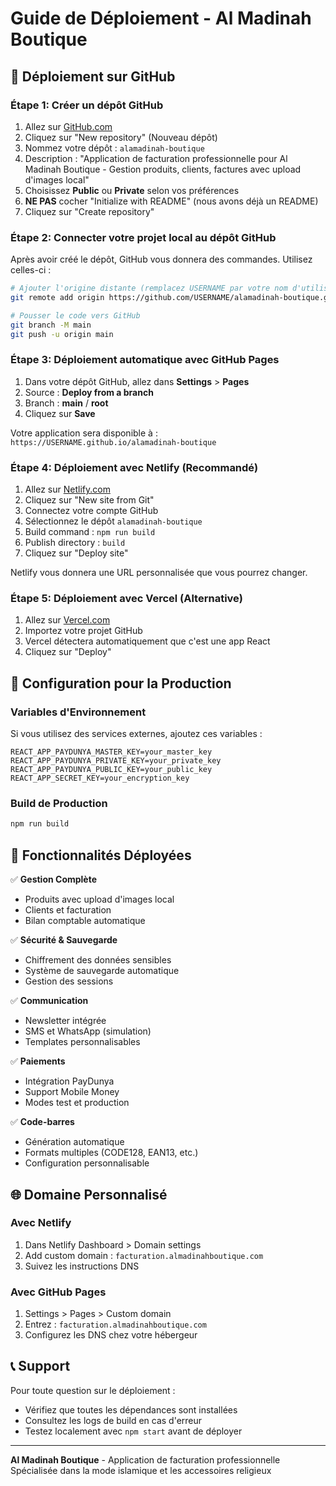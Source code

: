 # Guide de Déploiement - Al Madinah Boutique

## 🚀 Déploiement sur GitHub

### Étape 1: Créer un dépôt GitHub

1. Allez sur [GitHub.com](https://github.com)
2. Cliquez sur "New repository" (Nouveau dépôt)
3. Nommez votre dépôt : `alamadinah-boutique`
4. Description : "Application de facturation professionnelle pour Al Madinah Boutique - Gestion produits, clients, factures avec upload d'images local"
5. Choisissez **Public** ou **Private** selon vos préférences
6. **NE PAS** cocher "Initialize with README" (nous avons déjà un README)
7. Cliquez sur "Create repository"

### Étape 2: Connecter votre projet local au dépôt GitHub

Après avoir créé le dépôt, GitHub vous donnera des commandes. Utilisez celles-ci :

```bash
# Ajouter l'origine distante (remplacez USERNAME par votre nom d'utilisateur GitHub)
git remote add origin https://github.com/USERNAME/alamadinah-boutique.git

# Pousser le code vers GitHub
git branch -M main
git push -u origin main
```

### Étape 3: Déploiement automatique avec GitHub Pages

1. Dans votre dépôt GitHub, allez dans **Settings** > **Pages**
2. Source : **Deploy from a branch**
3. Branch : **main** / **root**
4. Cliquez sur **Save**

Votre application sera disponible à : `https://USERNAME.github.io/alamadinah-boutique`

### Étape 4: Déploiement avec Netlify (Recommandé)

1. Allez sur [Netlify.com](https://netlify.com)
2. Cliquez sur "New site from Git"
3. Connectez votre compte GitHub
4. Sélectionnez le dépôt `alamadinah-boutique`
5. Build command : `npm run build`
6. Publish directory : `build`
7. Cliquez sur "Deploy site"

Netlify vous donnera une URL personnalisée que vous pourrez changer.

### Étape 5: Déploiement avec Vercel (Alternative)

1. Allez sur [Vercel.com](https://vercel.com)
2. Importez votre projet GitHub
3. Vercel détectera automatiquement que c'est une app React
4. Cliquez sur "Deploy"

## 🔧 Configuration pour la Production

### Variables d'Environnement

Si vous utilisez des services externes, ajoutez ces variables :

```env
REACT_APP_PAYDUNYA_MASTER_KEY=your_master_key
REACT_APP_PAYDUNYA_PRIVATE_KEY=your_private_key
REACT_APP_PAYDUNYA_PUBLIC_KEY=your_public_key
REACT_APP_SECRET_KEY=your_encryption_key
```

### Build de Production

```bash
npm run build
```

## 📱 Fonctionnalités Déployées

✅ **Gestion Complète**
- Produits avec upload d'images local
- Clients et facturation
- Bilan comptable automatique

✅ **Sécurité & Sauvegarde**
- Chiffrement des données sensibles
- Système de sauvegarde automatique
- Gestion des sessions

✅ **Communication**
- Newsletter intégrée
- SMS et WhatsApp (simulation)
- Templates personnalisables

✅ **Paiements**
- Intégration PayDunya
- Support Mobile Money
- Modes test et production

✅ **Code-barres**
- Génération automatique
- Formats multiples (CODE128, EAN13, etc.)
- Configuration personnalisable

## 🌐 Domaine Personnalisé

### Avec Netlify
1. Dans Netlify Dashboard > Domain settings
2. Add custom domain : `facturation.almadinahboutique.com`
3. Suivez les instructions DNS

### Avec GitHub Pages
1. Settings > Pages > Custom domain
2. Entrez : `facturation.almadinahboutique.com`
3. Configurez les DNS chez votre hébergeur

## 📞 Support

Pour toute question sur le déploiement :
- Vérifiez que toutes les dépendances sont installées
- Consultez les logs de build en cas d'erreur
- Testez localement avec `npm start` avant de déployer

---

**Al Madinah Boutique** - Application de facturation professionnelle
Spécialisée dans la mode islamique et les accessoires religieux
